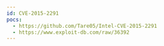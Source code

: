 ```yaml
---
id: CVE-2015-2291
pocs:
  - https://github.com/Tare05/Intel-CVE-2015-2291
  - https://www.exploit-db.com/raw/36392
---
```


